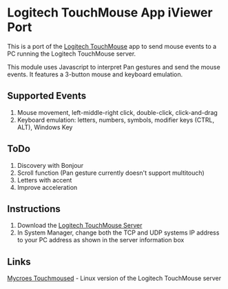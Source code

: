 # Logitech TouchMouse App iViewer Port

This is a port of the [Logitech TouchMouse](http://itunes.apple.com/it/app/touch-mouse/id338237450) app to send mouse events to a PC running the Logitech TouchMouse server.

This module uses Javascript to interpret Pan gestures and send the mouse events. It features a 3-button mouse and keyboard emulation.

## Supported Events

1. Mouse movement, left-middle-right click, double-click, click-and-drag
1. Keyboard emulation: letters, numbers, symbols, modifier keys (CTRL, ALT), Windows Key

## ToDo

1. Discovery with Bonjour
1. Scroll function (Pan gesture currently doesn't support multitouch)
1. Letters with accent
1. Improve acceleration

## Instructions

1. Download the [Logitech TouchMouse Server](http://www.logitech.com/en-us/494/6367)
1. In System Manager, change both the TCP and UDP systems IP address to your PC address as shown in the server information box

## Links

[Mycroes Touchmoused](https://github.com/mycroes/touchmoused) - Linux version of the Logitech TouchMouse server